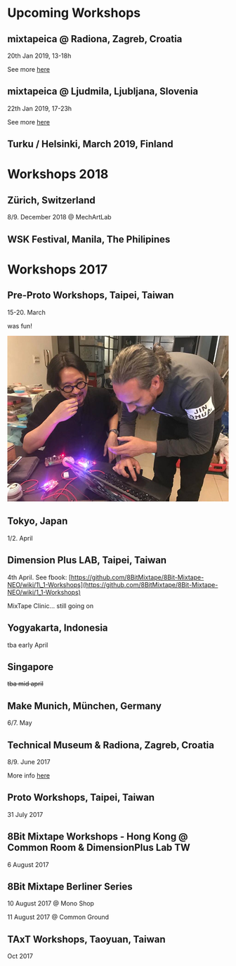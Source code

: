 # Upcoming Workshops

## mixtapeica @ Radiona, Zagreb, Croatia

20th Jan 2019, 13-18h

See more [here](http://wiki.8bitmixtape.cc/#/1_9-Mixtapeica-Zagreb-Ljubljana)

## mixtapeica @ Ljudmila, Ljubljana, Slovenia

22th Jan 2019, 17-23h

See more [here](http://wiki.8bitmixtape.cc/#/1_9-Mixtapeica-Zagreb-Ljubljana)

## Turku / Helsinki, March 2019, Finland



# Workshops 2018

## Zürich, Switzerland

8/9. December 2018 @ MechArtLab



## WSK Festival, Manila, The Philipines

# Workshops 2017

## Pre-Proto Workshops, Taipei, Taiwan

15-20. March

was fun!

![What here?](images/photos/keith_dusjagr_mixtapeGeeking.jpg "Keith and dusjagr geeking with mixtapes")

## Tokyo, Japan

1/2. April

## Dimension Plus LAB, Taipei, Taiwan

4th April. See fbook: [https://github.com/8BitMixtape/8Bit-Mixtape-NEO/wiki/1\_1-Workshops](https://github.com/8BitMixtape/8Bit-Mixtape-NEO/wiki/1_1-Workshops)

MixTape Clinic... still going on

## Yogyakarta, Indonesia

tba early April

## Singapore

~~tba mid april~~

## Make Munich, München, Germany

6/7. May

## Technical Museum & Radiona, Zagreb, Croatia

8/9. June 2017

More info [here](https://github.com/8BitMixtape/8Bit-Mixtape-NEO/wiki/1_2-NeoCoco-Workshop-Zagreb)

## Proto Workshops, Taipei, Taiwan

31 July 2017

## 8Bit Mixtape Workshops - Hong Kong @ Common Room & DimensionPlus Lab TW

6 August 2017

## 8Bit Mixtape Berliner Series

10 August 2017 @ Mono Shop

11 August 2017 @ Common Ground

## TAxT Workshops, Taoyuan, Taiwan

Oct 2017

